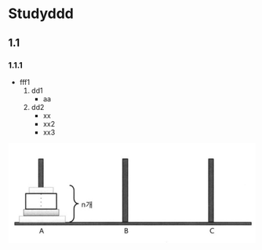 # Studyddd
## 1.1
### 1.1.1
- fff1
  1. dd1
      - aa
  2. dd2
      - xx
      - xx2
      - xx3

      
![hanoi_3](/images/170718_hanoi_3.png)
